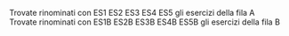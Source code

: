Trovate rinominati con ES1 ES2 ES3 ES4 ES5 gli esercizi della fila A  
Trovate rinominati con ES1B ES2B ES3B ES4B ES5B gli esercizi della fila B
